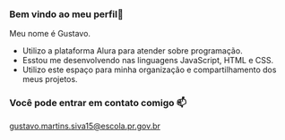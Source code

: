 ### Bem vindo ao meu perfil🎱

Meu nome é Gustavo.

- Utilizo a plataforma Alura para atender sobre programação.
- Esstou me desenvolvendo nas linguagens JavaScript, HTML e CSS.
- Utilizo este espaço para minha organização e compartilhamento dos meus projetos.


### Você pode entrar em contato comigo 📫

gustavo.martins.siva15@escola.pr.gov.br
